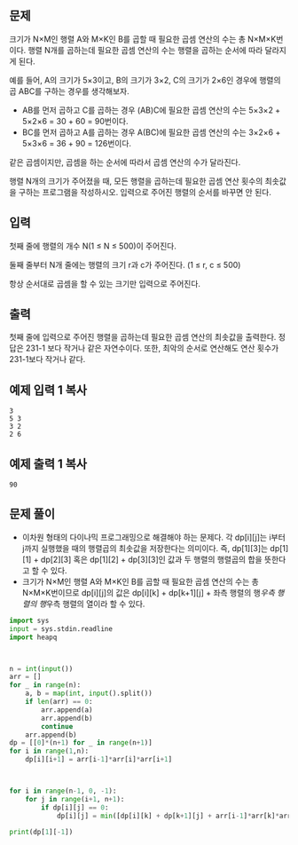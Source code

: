 ## 문제

크기가 N×M인 행렬 A와 M×K인 B를 곱할 때 필요한 곱셈 연산의 수는 총 N×M×K번이다. 행렬 N개를 곱하는데 필요한 곱셈 연산의 수는 행렬을 곱하는 순서에 따라 달라지게 된다.

예를 들어, A의 크기가 5×3이고, B의 크기가 3×2, C의 크기가 2×6인 경우에 행렬의 곱 ABC를 구하는 경우를 생각해보자.

- AB를 먼저 곱하고 C를 곱하는 경우 (AB)C에 필요한 곱셈 연산의 수는 5×3×2 + 5×2×6 = 30 + 60 = 90번이다.
- BC를 먼저 곱하고 A를 곱하는 경우 A(BC)에 필요한 곱셈 연산의 수는 3×2×6 + 5×3×6 = 36 + 90 = 126번이다.

같은 곱셈이지만, 곱셈을 하는 순서에 따라서 곱셈 연산의 수가 달라진다.

행렬 N개의 크기가 주어졌을 때, 모든 행렬을 곱하는데 필요한 곱셈 연산 횟수의 최솟값을 구하는 프로그램을 작성하시오. 입력으로 주어진 행렬의 순서를 바꾸면 안 된다.

## 입력

첫째 줄에 행렬의 개수 N(1 ≤ N ≤ 500)이 주어진다.

둘째 줄부터 N개 줄에는 행렬의 크기 r과 c가 주어진다. (1 ≤ r, c ≤ 500)

항상 순서대로 곱셈을 할 수 있는 크기만 입력으로 주어진다.

## 출력

첫째 줄에 입력으로 주어진 행렬을 곱하는데 필요한 곱셈 연산의 최솟값을 출력한다. 정답은 231-1 보다 작거나 같은 자연수이다. 또한, 최악의 순서로 연산해도 연산 횟수가 231-1보다 작거나 같다.

## 예제 입력 1 복사

```
3
5 3
3 2
2 6
```

## 예제 출력 1 복사

```
90
```

## 문제 풀이
- 이차원 형태의 다이나믹 프로그래밍으로 해결해야 하는 문제다. 각 dp[i][j]는 i부터 j까지 실행했을 때의 행렬곱의 최솟값을 저장한다는 의미이다. 즉, dp[1][3]는 dp[1][1] + dp[2][3] 혹은 dp[1][2] + dp[3][3]인 값과 두 행렬의 행렬곱의 합을 뜻한다고 할 수 있다.
- 크기가 N×M인 행렬 A와 M×K인 B를 곱할 때 필요한 곱셈 연산의 수는 총 N×M×K번이므로 dp[i][j]의 값은 dp[i][k] + dp[k+1][j] + 좌측 행렬의 행*우측 행렬의 행*우측 행렬의 열이라 할 수 있다.

```python
import sys
input = sys.stdin.readline
import heapq



n = int(input())
arr = []
for _ in range(n):
    a, b = map(int, input().split())
    if len(arr) == 0:
        arr.append(a)
        arr.append(b)
        continue
    arr.append(b)
dp = [[0]*(n+1) for _ in range(n+1)]
for i in range(1,n):
    dp[i][i+1] = arr[i-1]*arr[i]*arr[i+1] 



for i in range(n-1, 0, -1):
    for j in range(i+1, n+1):
        if dp[i][j] == 0:
            dp[i][j] = min([dp[i][k] + dp[k+1][j] + arr[i-1]*arr[k]*arr[j] for k in range(i, j)])

print(dp[1][-1])

```
